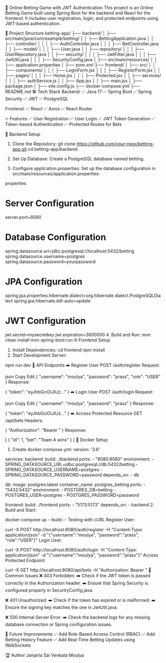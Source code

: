 🎯 Online Betting Game with JWT Authentication
This project is an Online Betting Game built using Spring Boot for the backend and React for the frontend. It includes user registration, login, and protected endpoints using JWT-based authentication.

🚀 Project Structure
betting-app/
├── backend/
│   ├── src/main/java/com/example/betting/
│   │   ├── BettingApplication.java
│   │   ├── controller/
│   │   │   ├── AuthController.java
│   │   │   ├── BetController.java
│   │   ├── model/
│   │   │   ├── User.java
│   │   ├── repository/
│   │   │   ├── UserRepository.java
│   │   ├── security/
│   │   │   ├── JwtFilter.java
│   │   │   ├── JwtUtil.java
│   │   │   ├── SecurityConfig.java
│   ├── src/main/resources/
│   │   ├── application.properties
│   ├── pom.xml
├── frontend/
│   ├── src/
│   │   ├── components/
│   │   │   ├── LoginForm.jsx
│   │   │   ├── RegisterForm.jsx
│   │   ├── pages/
│   │   │   ├── Home.jsx
│   │   │   ├── Protected.jsx
│   │   ├── services/
│   │   │   ├── authService.js
│   │   ├── App.jsx
│   │   ├── main.jsx
│   ├── package.json
│   ├── vite.config.js
├── docker-compose.yml
├── README.md
🛠️ Tech Stack
Backend:
✅ Java 17
✅ Spring Boot
✅ Spring Security
✅ JWT
✅ PostgreSQL

Frontend:
✅ React
✅ Axios
✅ React Router

🔥 Features
✅ User Registration
✅ User Login
✅ JWT Token Generation
✅ Token-based Authentication
✅ Protected Routes for Bets

🚀 Backend Setup
1. Clone the Repository:
git clone https://github.com/your-repo/betting-app.git
cd betting-app/backend
2. Set Up Database:
Create a PostgreSQL database named betting.

3. Configure application.properties:
Set up the database configuration in src/main/resources/application.properties:

properties
# Server Configuration
server.port=8080

# Database Configuration
spring.datasource.url=jdbc:postgresql://localhost:5432/betting
spring.datasource.username=postgres
spring.datasource.password=yourpassword

# JPA Configuration
spring.jpa.properties.hibernate.dialect=org.hibernate.dialect.PostgreSQLDialect
spring.jpa.hibernate.ddl-auto=update

# JWT Configuration
jwt.secret=mysecretkey
jwt.expiration=3600000
4. Build and Run:
mvn clean install
mvn spring-boot:run
🌐 Frontend Setup
1. Install Dependencies:
cd frontend
npm install
2. Start Development Server:

npm run dev
🎯 API Endpoints
➡️ Register User
POST /auth/register
Request:

json
Copy
Edit
{
  "username": "moulya",
  "password": "prass",
  "role": "USER"
}
Response:

{
  "token": "eyJhbGciOiJIUz..."
}
➡️ Login User
POST /auth/login
Request:

json
Copy
Edit
{
  "username": "moulya",
  "password": "prass"
}
Response:

{
  "token": "eyJhbGciOiJIUz..."
}
➡️ Access Protected Resource
GET /api/bets
Headers:

{
  "Authorization": "Bearer <TOKEN>"
}
Response:

[
  {
    "id": 1,
    "bet": "Team A wins"
  }
]
🐳 Docker Setup
1. Create docker-compose.yml:
version: '3.8'

services:
  backend:
    build: ./backend
    ports:
      - "8080:8080"
    environment:
      - SPRING_DATASOURCE_URL=jdbc:postgresql://db:5432/betting
      - SPRING_DATASOURCE_USERNAME=postgres
      - SPRING_DATASOURCE_PASSWORD=password
    depends_on:
      - db

  db:
    image: postgres:latest
    container_name: postgres_betting
    ports:
      - "5432:5432"
    environment:
      - POSTGRES_DB=betting
      - POSTGRES_USER=postgres
      - POSTGRES_PASSWORD=password

  frontend:
    build: ./frontend
    ports:
      - "5173:5173"
    depends_on:
      - backend
2. Build and Start:

docker-compose up --build
✅ Testing with cURL
Register User:

curl -X POST http://localhost:8080/auth/register -H "Content-Type: application/json" -d "{\"username\":\"moulya\", \"password\":\"prass\", \"role\":\"USER\"}"
Login User:

curl -X POST http://localhost:8080/auth/login -H "Content-Type: application/json" -d "{\"username\":\"moulya\", \"password\":\"prass\"}"
Access Protected Endpoint:

curl -X GET http://localhost:8080/api/bets -H "Authorization: Bearer <TOKEN>"
🚨 Common Issues
❌ 403 Forbidden:
➡️ Check if the JWT token is passed correctly in the Authorization header.
➡️ Ensure that Spring Security is configured properly in SecurityConfig.java.

❌ 401 Unauthorized:
➡️ Check if the token has expired or is malformed.
➡️ Ensure the signing key matches the one in JwtUtil.java.

❌ 500 Internal Server Error:
➡️ Check the backend logs for any missing database connection or Spring configuration issues.

🌟 Future Improvements
✅ Add Role-Based Access Control (RBAC)
✅ Add Betting History Feature
✅ Add Real-Time Betting Updates using WebSockets

🏆 Author
Janjarla Sai Venkata Moulya
